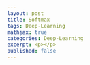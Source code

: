 ```yaml
---
layout: post
title: Softmax
tags: Deep-Learning
mathjax: true
categories: Deep-Learning
excerpt: <p></p>
published: false
---
```

